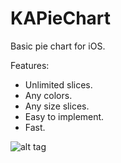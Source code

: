 KAPieChart
==========

Basic pie chart for iOS.

Features:
- Unlimited slices.
- Any colors.
- Any size slices.
- Easy to implement.
- Fast.

![alt tag](http://thepearapps.com/pieChart@2x.png)
